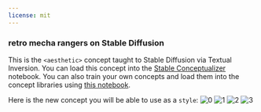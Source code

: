 ```yaml
---
license: mit
---
```

### retro mecha rangers on Stable Diffusion
This is the `<aesthetic>` concept taught to Stable Diffusion via Textual Inversion. You can load this concept into the [Stable Conceptualizer](https://colab.research.google.com/github/huggingface/notebooks/blob/main/diffusers/stable_conceptualizer_inference.ipynb) notebook. You can also train your own concepts and load them into the concept libraries using [this notebook](https://colab.research.google.com/github/huggingface/notebooks/blob/main/diffusers/sd_textual_inversion_training.ipynb).

Here is the new concept you will be able to use as a `style`:
![<aesthetic> 0](https://huggingface.co/sd-concepts-library/retro-mecha-rangers/resolve/main/concept_images/0.jpeg)
![<aesthetic> 1](https://huggingface.co/sd-concepts-library/retro-mecha-rangers/resolve/main/concept_images/3.jpeg)
![<aesthetic> 2](https://huggingface.co/sd-concepts-library/retro-mecha-rangers/resolve/main/concept_images/1.jpeg)
![<aesthetic> 3](https://huggingface.co/sd-concepts-library/retro-mecha-rangers/resolve/main/concept_images/2.jpeg)

